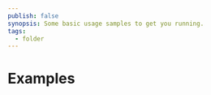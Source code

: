 ```yaml
---
publish: false
synopsis: Some basic usage samples to get you running.
tags:
  - folder
---
```

# Examples

